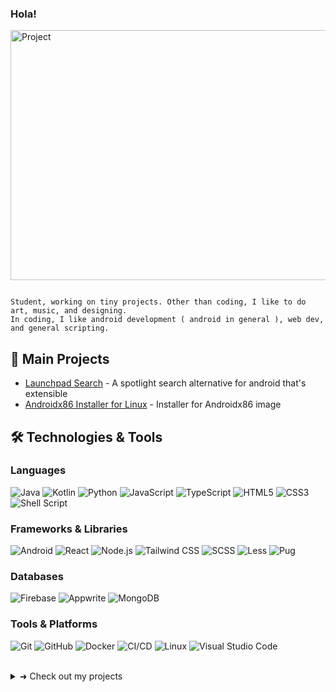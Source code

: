 ### Hola!

<img width="1280" height="400" alt="Project" src="https://github.com/user-attachments/assets/fe56ae86-d6d2-4fa1-af96-2d583f0781eb" />

```

Student, working on tiny projects. Other than coding, I like to do art, music, and designing.
In coding, I like android development ( android in general ), web dev, and general scripting.
```
## 🚀 Main Projects
- [Launchpad Search](https://github.com/jaxparrow07/launchpad-search) - A spotlight search alternative for android that's extensible
- [Androidx86 Installer for Linux](https://github.com/jaxparrow07/Androidx86-Installer-Linux) - Installer for Androidx86 image

## 🛠️ Technologies & Tools
### Languages
![Java](https://img.shields.io/badge/Java-ED8B00?style=for-the-badge&logo=openjdk&logoColor=white)
![Kotlin](https://img.shields.io/badge/Kotlin-7F52FF?style=for-the-badge&logo=kotlin&logoColor=white)
![Python](https://img.shields.io/badge/Python-3776AB?style=for-the-badge&logo=python&logoColor=white)
![JavaScript](https://img.shields.io/badge/JavaScript-F7DF1E?style=for-the-badge&logo=javascript&logoColor=black)
![TypeScript](https://img.shields.io/badge/TypeScript-007ACC?style=for-the-badge&logo=typescript&logoColor=white)
![HTML5](https://img.shields.io/badge/HTML5-E34F26?style=for-the-badge&logo=html5&logoColor=white)
![CSS3](https://img.shields.io/badge/CSS3-1572B6?style=for-the-badge&logo=css3&logoColor=white)
![Shell Script](https://img.shields.io/badge/Shell_Script-121011?style=for-the-badge&logo=gnu-bash&logoColor=white)

### Frameworks & Libraries
![Android](https://img.shields.io/badge/Android-3DDC84?style=for-the-badge&logo=android&logoColor=white)
![React](https://img.shields.io/badge/React-20232A?style=for-the-badge&logo=react&logoColor=61DAFB)
![Node.js](https://img.shields.io/badge/Node.js-43853D?style=for-the-badge&logo=node.js&logoColor=white)
![Tailwind CSS](https://img.shields.io/badge/Tailwind_CSS-38B2AC?style=for-the-badge&logo=tailwind-css&logoColor=white)
![SCSS](https://img.shields.io/badge/SCSS-C6538C?style=for-the-badge&logo=sass&logoColor=white)
![Less](https://img.shields.io/badge/Less-1D365D?style=for-the-badge&logo=less&logoColor=white)
![Pug](https://img.shields.io/badge/Pug-A86452?style=for-the-badge&logo=pug&logoColor=white)

### Databases
![Firebase](https://img.shields.io/badge/Firebase-FFCA28?style=for-the-badge&logo=firebase&logoColor=black)
![Appwrite](https://img.shields.io/badge/Appwrite-F02E65?style=for-the-badge&logo=appwrite&logoColor=white)
![MongoDB](https://img.shields.io/badge/MongoDB-4EA94B?style=for-the-badge&logo=mongodb&logoColor=white)

### Tools & Platforms
![Git](https://img.shields.io/badge/Git-F05032?style=for-the-badge&logo=git&logoColor=white)
![GitHub](https://img.shields.io/badge/GitHub-100000?style=for-the-badge&logo=github&logoColor=white)
![Docker](https://img.shields.io/badge/Docker-2496ED?style=for-the-badge&logo=docker&logoColor=white)
![CI/CD](https://img.shields.io/badge/CI%2FCD-2088FF?style=for-the-badge&logo=github-actions&logoColor=white)
![Linux](https://img.shields.io/badge/Linux-FCC624?style=for-the-badge&logo=linux&logoColor=black)
![Visual Studio Code](https://img.shields.io/badge/VS_Code-0078D4?style=for-the-badge&logo=visual%20studio%20code&logoColor=white)

<br>
<details>
  <summary>➜ Check out my projects</summary>
  
  #### 🌐 Web
  - [Daylio Web](https://github.com/jaxparrow07/daylio-web)
  
  #### 🐧 Command-line apps (scripts)
  - [java2smali](https://github.com/jaxparrow07/java2smali)
  - [Easy Audio Tagger](https://github.com/jaxparrow07/EasyAudioTagger)
  
  #### 🤖 Android x86
  - [Androidx86 Installer for Linux](https://github.com/jaxparrow07/Androidx86-Installer-Linux)
  - Gearlock extensions ( [Gearlock](https://github.com/axonasif/gearlock) is a recovery-like software for android x86 )
      - [Energized](https://github.com/jaxparrow07/g-energized) • [Swapper](https://github.com/jaxparrow07/g-extensions/tree/main/Swapper) • [XAPK Installer](https://github.com/jaxparrow07/g-extensions/tree/main/XAPK%20Installer) • [Font Fix](https://github.com/jaxparrow07/g-extensions/tree/main/FontFix%20-%20Font%20Update) • [App Backup & Restore](https://github.com/jaxparrow07/g-extensions/tree/main/Backup%20and%20Restore)
      
  #### 📱 Android
  - [Launchpad Search](https://github.com/jaxparrow07/launchpad-search)
  - App Inventor Extensions ( [App Inventor](https://github.com/mit-cml/appinventor-sources) is a blockly based platform to create apps )
      - [Music Meta Editor](https://github.com/jaxparrow07/MusicMetaEditor) • [Network Tools](https://github.com/jaxparrow07/network-tools-rush) • [Lyric Viewer](https://github.com/jaxparrow07/LyricViewerExtension) • [Pointer Accesibility (Tools)](https://github.com/jaxparrow07/PointerTools) • [File Cryptography - BETA](https://github.com/jaxparrow07/file-cryptography-rush) • [Shared Database - ARCHIVE](https://github.com/jaxparrow07/SharedDB-rush)
      
  #### 🔬 Experiments
  - [HighPix](https://github.com/jaxparrow07/High-Pix)
</details>
